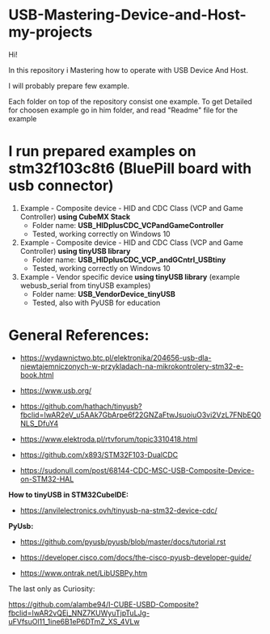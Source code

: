 # USB-Mastering-Device-and-Host-my-projects

Hi!

In this repository i Mastering how to operate with USB Device And Host. 

I will probably prepare few example. 

Each folder on top of the repository consist one example.
To get Detailed for choosen example go in him folder, and read "Readme" file for the example

# I run prepared examples on stm32f103c8t6 (BluePill board with usb connector) 
1. Example - Composite device - HID and CDC Class (VCP and Game Controller) **using CubeMX Stack**
	* Folder name: **USB_HIDplusCDC_VCPandGameController**
	* Tested, working correctly on Windows 10
2. Example - Composite device - HID and CDC Class (VCP and Game Controller) **using tinyUSB library**
	* Folder name: **USB_HIDplusCDC_VCP_andGCntrl_USBtiny**
	* Tested, working correctly on Windows 10
3. Example - Vendor specific device **using tinyUSB library** (example webusb_serial from tinyUSB examples)
	* Folder name: **USB_VendorDevice_tinyUSB**
	* Tested, also with PyUSB for education
	
	
# General References:

* https://wydawnictwo.btc.pl/elektronika/204656-usb-dla-niewtajemniczonych-w-przykladach-na-mikrokontrolery-stm32-e-book.html

* https://www.usb.org/

* https://github.com/hathach/tinyusb?fbclid=IwAR2eV_u5AAk7GbArpe6f22GNZaFtwJsuoiuO3vi2VzL7FNbEQ0NLS_DfuY4

* https://www.elektroda.pl/rtvforum/topic3310418.html

* https://github.com/x893/STM32F103-DualCDC

* https://sudonull.com/post/68144-CDC-MSC-USB-Composite-Device-on-STM32-HAL

**How to tinyUSB in STM32CubeIDE:**

* https://anvilelectronics.ovh/tinyusb-na-stm32-device-cdc/


**PyUsb:**

* https://github.com/pyusb/pyusb/blob/master/docs/tutorial.rst

* https://developer.cisco.com/docs/the-cisco-pyusb-developer-guide/

* https://www.ontrak.net/LibUSBPy.htm



The last only as Curiosity: 

https://github.com/alambe94/I-CUBE-USBD-Composite?fbclid=IwAR2vQEj_NNZ7KUWyuTjpTuLJg-uFVfsuOl11_1ine6B1eP6DTmZ_XS_4VLw